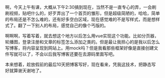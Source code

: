 啊，今天上午有课，大概从下午2:30搞到现在，当然不是一直专心的弄，一会刷刷视频，贴吧什么的，好歹弄出了一个首页的雏形，但是超级简陋的，哈哈，简单的布局还是不怎么难的，还有好多空白区域，现在感觉难的不是写样式，而是想样式了。翻了一下别人的布局，感觉自己的像个丐版的。

啊啊啊，写着写着，就去想这个地方以后怎么用vue实现这个功能。比如分页器，轮播图，登录注册和文章的标签怎么添加之类的。但是最让我担心的是我以后怎么写博客，将内容呈现到网站上。用mock吗？但是我看那些框架好像是直接创建文件写就可以了，不会以后我写博客还要在去源码里面写吧。

本来想着，趁放假前的最后10天把博客写好，现在看来，凭我这技术，把静态写好就算谢天谢地了。